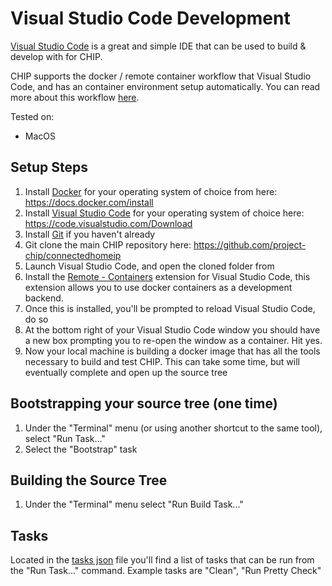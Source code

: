 # Visual Studio Code Development

[Visual Studio Code](https://code.visualstudio.com/) is a great and simple IDE that can be used to build & develop with for CHIP. 

CHIP supports the docker / remote container workflow that Visual Studio Code, and has an container environment setup automatically. You can read more about this workflow [here](https://code.visualstudio.com/docs/remote/containers).

Tested on:
* MacOS

## Setup Steps

1. Install [Docker](https://www.docker.com/) for your operating system of choice from here: <https://docs.docker.com/install>
1. Install [Visual Studio Code](https://code.visualstudio.com/) for your operating system of choice here: <https://code.visualstudio.com/Download>
1. Install [Git](https://git-scm.com/) if you haven't already
1. Git clone the main CHIP repository here: <https://github.com/project-chip/connectedhomeip>
1. Launch Visual Studio Code, and open the cloned folder from
1. Install the [Remote - Containers](https://marketplace.visualstudio.com/items?itemName=ms-vscode-remote.remote-containers) extension for Visual Studio Code, this extension allows you to use docker containers as a development backend.
1. Once this is installed, you'll be prompted to reload Visual Studio Code, do so
1. At the bottom right of your Visual Studio Code window you should have a new box prompting you to re-open the window as a container. Hit yes.
1. Now your local machine is building a docker image that has all the tools necessary to build and test CHIP. This can take some time, but will eventually complete and open up the source tree

## Bootstrapping your source tree (one time)
1. Under the "Terminal" menu (or using another shortcut to the same tool), select "Run Task..."
1. Select the "Bootstrap" task

## Building the Source Tree
1. Under the "Terminal" menu select "Run Build Task..."

## Tasks

Located in the [tasks json](../.vscode/tasks.json) file you'll find a list of tasks that can be run from the "Run Task..." command.
Example tasks are "Clean", "Run Pretty Check"

